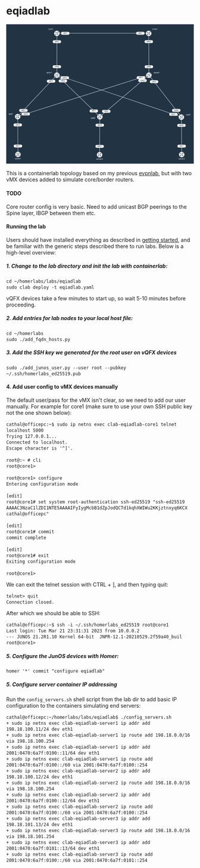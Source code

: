 # eqiadlab

![eqiadlab topology](https://raw.githubusercontent.com/topranks/homerlabs/main/labs/eqiadlab/diagram.png)

This is a containerlab topology based on my previous [evpnlab](../evpnlab), but with two vMX devices added to simulate core/border routers.


#### TODO

Core router config is very basic.  Need to add unicast BGP peerings to the Spine layer, IBGP between them etc.


#### Running the lab

Users should have installed everything as described in [getting started](../../getting_started.md), and be familiar with the generic steps described there to run labs.  Below is a high-level overview:

##### 1. Change to the lab directory and init the lab with containerlab:
```
cd ~/homerlabs/labs/eqiadlab
sudo clab deploy -t eqiadlab.yaml
```

vQFX devices take a few minutes to start up, so wait 5-10 minutes before proceeding.

##### 2. Add entries for lab nodes to your local host file:
```
cd ~/homerlabs
sudo ./add_fqdn_hosts.py
```

##### 3. Add the SSH key we generated for the root user on vQFX devices
```
sudo ./add_junos_user.py --user root --pubkey ~/.ssh/homerlabs_ed25519.pub 
```

#### 4. Add user config to vMX devices manually

The default user/pass for the vMX isn't clear, so we need to add our user manually.  For example for core1 (make sure to use your own SSH public key not the one shown below):
```
cathal@officepc:~$ sudo ip netns exec clab-eqiadlab-core1 telnet localhost 5000 
Trying 127.0.0.1...
Connected to localhost.
Escape character is '^]'.

root@:~ # cli
root@core1> 

root@core1> configure 
Entering configuration mode

[edit]
root@core1# set system root-authentication ssh-ed25519 "ssh-ed25519 AAAAC3NzaC1lZDI1NTE5AAAAIFyIygMcbB1dZpJodQCTd1kqhXWIWu2KKjztnxyq6KCX cathal@officepc" 

[edit]
root@core1# commit 
commit complete

[edit]
root@core1# exit 
Exiting configuration mode

root@core1> 
```

We can exit the telnet session with CTRL + ], and then typing quit:
```
telnet> quit
Connection closed.
```

After which we should be able to SSH:
```
cathal@officepc:~$ ssh -i ~/.ssh/homerlabs_ed25519 root@core1
Last login: Tue Mar 21 23:31:31 2023 from 10.0.0.2
--- JUNOS 21.2R1.10 Kernel 64-bit  JNPR-12.1-20210529.2f59a40_buil
root@core1> 
```


##### 5. Configure the JunOS devices with Homer:
```
homer '*' commit "configure eqiadlab"
```

##### 5. Configure server container IP addressing

Run the `config_servers.sh` shell script from the lab dir to add basic IP configuration to the containers simulating end servers:
```
cathal@officepc:~/homerlabs/labs/eqiadlab$ ./config_servers.sh 
+ sudo ip netns exec clab-eqiadlab-server1 ip addr add 198.18.100.11/24 dev eth1
+ sudo ip netns exec clab-eqiadlab-server1 ip route add 198.18.0.0/16 via 198.18.100.254
+ sudo ip netns exec clab-eqiadlab-server1 ip addr add 2001:0470:6a7f:0100::11/64 dev eth1
+ sudo ip netns exec clab-eqiadlab-server1 ip route add 2001:0470:6a7f:0100::/60 via 2001:0470:6a7f:0100::254
+ sudo ip netns exec clab-eqiadlab-server2 ip addr add 198.18.100.12/24 dev eth1
+ sudo ip netns exec clab-eqiadlab-server2 ip route add 198.18.0.0/16 via 198.18.100.254
+ sudo ip netns exec clab-eqiadlab-server2 ip addr add 2001:0470:6a7f:0100::12/64 dev eth1
+ sudo ip netns exec clab-eqiadlab-server2 ip route add 2001:0470:6a7f:0100::/60 via 2001:0470:6a7f:0100::254
+ sudo ip netns exec clab-eqiadlab-server3 ip addr add 198.18.101.13/24 dev eth1
+ sudo ip netns exec clab-eqiadlab-server3 ip route add 198.18.0.0/16 via 198.18.101.254
+ sudo ip netns exec clab-eqiadlab-server3 ip addr add 2001:0470:6a7f:0101::13/64 dev eth1
+ sudo ip netns exec clab-eqiadlab-server3 ip route add 2001:0470:6a7f:0100::/60 via 2001:0470:6a7f:0101::254
```
